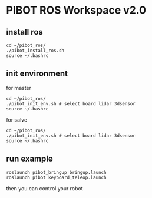 # PIBOT ROS Workspace v2.0

## install ros
```shell
cd ~/pibot_ros/
./pibot_install_ros.sh
source ~/.bashrc
```

## init environment
for master
```shell
cd ~/pibot_ros/
./pibot_init_env.sh # select board lidar 3dsensor
source ~/.bashrc
```

for salve
```shell
cd ~/pibot_ros/
./pibot_init_env.sh # select board lidar 3dsensor
source ~/.bashrc
```

## run example
```
roslaunch pibot_bringup bringup.launch
roslaunch pibot keyboard_teleop.launch
```

then you can control your robot
